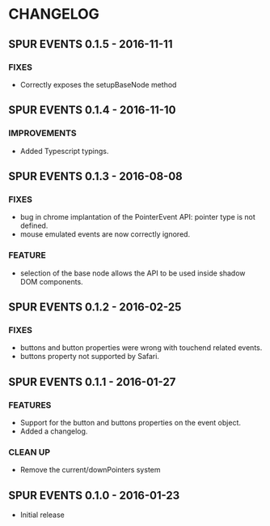 # CHANGELOG


## SPUR EVENTS 0.1.5 - 2016-11-11

### FIXES
- Correctly exposes the setupBaseNode method


## SPUR EVENTS 0.1.4 - 2016-11-10

### IMPROVEMENTS
- Added Typescript typings.


## SPUR EVENTS 0.1.3 - 2016-08-08

### FIXES
- bug in chrome implantation of the PointerEvent API: pointer type is not defined.
- mouse emulated events are now correctly ignored.

### FEATURE
- selection of the base node allows the API to be used inside shadow DOM components.


## SPUR EVENTS 0.1.2 - 2016-02-25

### FIXES
- buttons and button properties were wrong with touchend related events.
- buttons property not supported by Safari.


## SPUR EVENTS 0.1.1 - 2016-01-27

### FEATURES
- Support for the button and buttons properties on the event object.
- Added a changelog.

### CLEAN UP
- Remove the current/downPointers system


## SPUR EVENTS 0.1.0 - 2016-01-23

- Initial release
